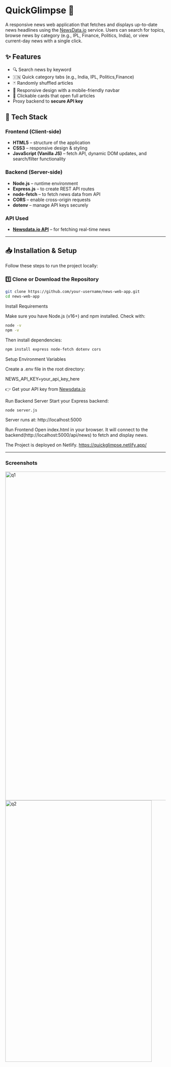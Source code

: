 # QuickGlimpse 📰

A responsive news web application that fetches and displays up-to-date news headlines using the [NewsData.io](https://newsdata.io/) service. Users can search for topics, browse news by category (e.g., IPL, Finance, Politics, India), or view current-day news with a single click.

## ✨ Features

- 🔍 Search news by keyword
- 🇮🇳 Quick category tabs (e.g., India, IPL, Politics,Finance)
- 🃏 Randomly shuffled articles
- 📱 Responsive design with a mobile-friendly navbar
- 🔗 Clickable cards that open full articles
-  Proxy backend to **secure API key**  
   

## 🚀 Tech Stack  

### **Frontend (Client-side)**  
- **HTML5** – structure of the application  
- **CSS3** – responsive design & styling  
- **JavaScript (Vanilla JS)** – fetch API, dynamic DOM updates, and search/filter functionality  

### **Backend (Server-side)**  
- **Node.js** – runtime environment  
- **Express.js** – to create REST API routes  
- **node-fetch** – to fetch news data from API  
- **CORS** – enable cross-origin requests  
- **dotenv** – manage API keys securely  

### **API Used**  
- [**Newsdata.io API**](https://newsdata.io/) – for fetching real-time news  

---


## 📥 Installation & Setup  

Follow these steps to run the project locally:  

### 1️⃣ Clone or Download the Repository  
 
```bash
git clone https://github.com/your-username/news-web-app.git
cd news-web-app
```

Install Requirements

Make sure you have Node.js (v16+) and npm installed.
Check with:
```bash
node -v
npm -v
```

Then install dependencies:
```bash
npm install express node-fetch dotenv cors
```
Setup Environment Variables

Create a .env file in the root directory:

NEWS_API_KEY=your_api_key_here


👉 Get your API key from [Newsdata.io](https://newsdata.io/) 


Run Backend Server
Start your Express backend:
```bash
node server.js
```

Server runs at:
http://localhost:5000

Run Frontend
Open index.html in your browser.
It will connect to the backend(http://localhost:5000/api/news) to fetch and display news.

The Project is deployed on Netlify.
https://quickglimpse.netlify.app/

---




### Screenshots
<img width="1920" height="1031" alt="q1" src="https://github.com/user-attachments/assets/c5287bf7-d306-482a-ac7c-d9526f191cea" />

<img width="460" height="820" alt="q2" src="https://github.com/user-attachments/assets/e6f15d7d-5ede-4fbc-bfc2-a83123941ca2" />



